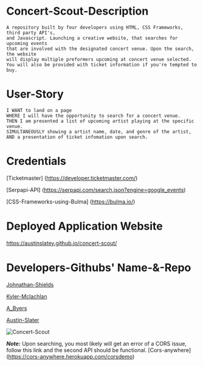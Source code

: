 # Concert-Scout-Description
    A repository built by four developers using HTML, CSS Frameworks, third party API's, 
    and Javascript. Launching a creative website, that searches for upcoming events 
    that are involved with the designated concert venue. Upon the search, the website 
    will display multiple preformers upcoming at concert venue selected.
    You will also be provided with ticket information if you're tempted to buy.

# User-Story 
    I WANT to land on a page 
    WHERE I will have the opportunity to search for a concert venue.
    THEN I am presented a list of upcoming artist playing at the specific venue. 
    SIMULTANEOUSLY showing a artist name, date, and genre of the artist,
    AND a presentation of ticket infomation upon search.

# Credentials
[Ticketmaster] (https://developer.ticketmaster.com/)

[Serpapi-API] (https://serpapi.com/search.json?engine=google_events)

[CSS-Frameworks-using-Bulma] (https://bulma.io/)

# Deployed Application Website
https://austinslatey.github.io/concert-scout/

# Developers-Githubs' Name-&-Repo
[Johnathan-Shields](https://github.com/Agent-Shields)

[Kyler-Mclachlan](https://github.com/Kyler-Mclachlan)

[A_Byers](https://github.com/LippoHippo)

[Austin-Slater](https://github.com/austinslatey) 
    
![Concert-Scout](https://user-images.githubusercontent.com/93648326/149425101-bf29c067-c863-48dc-82ce-7acb6e5051c5.png)

**_Note:_** Upon searching, you most likely will get an error of a CORS issue, follow this link and the second API should be functional. [Cors-anywhere] (https://cors-anywhere.herokuapp.com/corsdemo)

